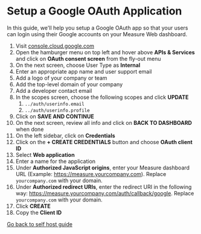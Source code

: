 # Setup a Google OAuth Application

In this guide, we'll help you setup a Google OAuth app so that your users can login using their Google accounts on your Measure Web dashboard.

1. Visit [console.cloud.google.com](https://console.cloud.google.com)
2. Open the hamburger menu on top left and hover above **APIs & Services** and click on **OAuth consent screen** from the fly-out menu
3. On the next screen, choose User Type as **Internal**
4. Enter an appropriate app name and user support email
5. Add a logo of your company or team
6. Add the top-level domain of your company
7. Add a developer contact email
8. In the scopes screen, choose the following scopes and click **UPDATE**
	1. `../auth/userinfo.email`
	2. `../auth/userinfo.profile`
9. Click on **SAVE AND CONTINUE**
10. On the next screen, review all info and click on **BACK TO DASHBOARD** when done
11. On the left sidebar, click on **Credentials**
12. Click on the **+ CREATE CREDENTIALS** button and choose **OAuth client ID**
13. Select **Web application**
14. Enter a name for the application
15. Under **Authorized JavaScript origins**, enter your Measure dashboard URL (Example: https://measure.yourcompany.com). Replace `yourcompany.com` with your domain.
16. Under **Authorized redirect URIs**, enter the redirect URI in the following way: https://measure.yourcompany.com/auth/callback/google. Replace `yourcompany.com` with your domain.
17. Click **CREATE**
18. Copy the **Client ID**

[Go back to self host guide](./README.md)